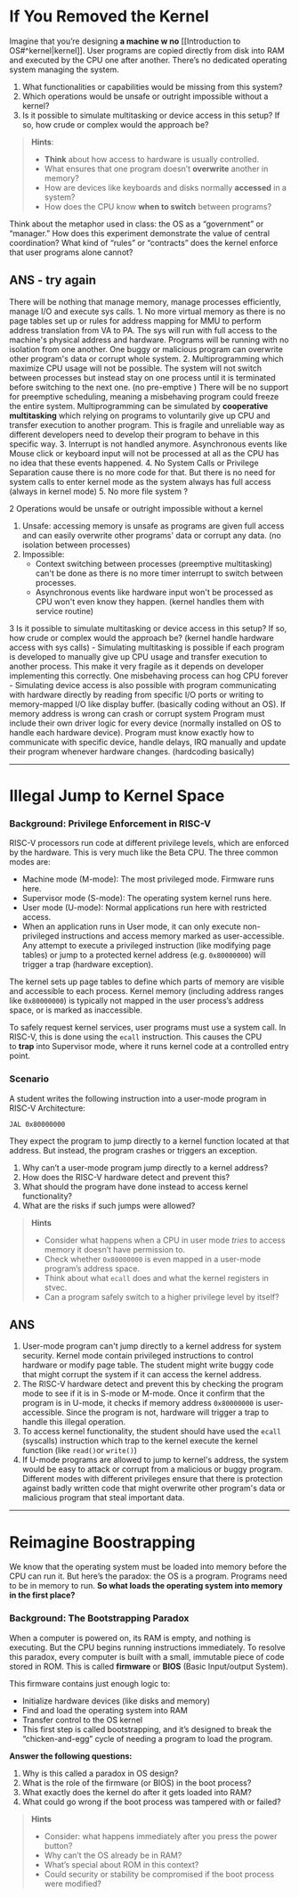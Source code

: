 # If You Removed the Kernel

Imagine that you’re designing **a machine w no** [[Introduction to OS#^kernel|kernel]]. User programs are copied directly from disk into RAM and executed by the CPU one after another. There’s no dedicated operating system managing the system.

1. What functionalities or capabilities would be missing from this system?
2. Which operations would be unsafe or outright impossible without a kernel?
3. Is it possible to simulate multitasking or device access in this setup? If so, how crude or complex would the approach be?

> **Hints**:
> - **Think** about how access to hardware is usually controlled.
> - What ensures that one program doesn’t **overwrite** another in memory?
> - How are devices like keyboards and disks normally **accessed** in a system?
> - How does the CPU know **when to switch** between programs?

Think about the metaphor used in class: the OS as a “government” or “manager.” How does this experiment demonstrate the value of central coordination? What kind of “rules” or “contracts” does the kernel enforce that user programs alone cannot?

## ANS - try again
There will be nothing that manage memory, manage processes efficiently, manage I/O and execute sys calls.
	1. No more virtual memory as there is no page tables set up or rules for address mapping for MMU to perform address translation from VA to PA. The sys will run with full access to the machine's physical address and hardware. Programs will be running with no isolation from one another. One buggy or malicious program can overwrite other program's data or corrupt whole system.
	2. Multiprogramming which maximize CPU usage will not be possible. The system will not switch between processes but instead stay on one process until it is terminated before switching to the next one. (no pre-emptive )
		   There will be no support for preemptive scheduling, meaning a misbehaving program could freeze the entire system. 
		   Multiprogramming can be simulated by **cooperative multitasking** which relying on programs to voluntarily give up CPU and transfer execution to another program. This is fragile and unreliable way as different developers need to develop their program to behave in this specific way. 
	3. Interrupt is not handled anymore. Asynchronous events like Mouse click or keyboard input will not be processed at all as the CPU has no idea that these events happened.
	4. No System Calls or Privilege Separation cause there is no more code for that. But there is no need for system calls to enter kernel mode as the system always has full access (always in kernel mode)
	5. No more file system ?

2 Operations would be unsafe or outright impossible without a kernel
1. Unsafe:  accessing memory is unsafe as programs are given full access and can easily overwrite other programs' data or corrupt any data. (no isolation between processes)
2. Impossible: 
	- Context switching between processes (preemptive multitasking) can't be done as there is no more timer interrupt to switch between processes. 
	- Asynchronous events like hardware input won't be processed as CPU won't even know they happen. (kernel handles them with service routine)

3 Is it possible to simulate multitasking or device access in this setup? If so, how crude or complex would the approach be? (kernel handle hardware access with sys calls)
	-  Simulating multitasking is possible if each program is developed to manually give up CPU usage and transfer execution to another process. This make it very fragile as it depends on developer implementing this correctly. One misbehaving process can hog CPU forever
	- Simulating device access is also possible with program communicating with hardware directly by reading from specific I/O ports or writing to memory-mapped I/O like display buffer. (basically coding without an OS). If memory address is wrong can crash or corrupt system
		Program must include their own driver logic for every device (normally installed on OS to handle each hardware device). Program must know exactly how to communicate with specific device, handle delays, IRQ manually and update their program whenever hardware changes. (hardcoding basically)

--------
# Illegal Jump to Kernel Space
### Background: Privilege Enforcement in RISC-V

RISC-V processors run code at different privilege levels, which are enforced by the hardware. This is very much like the Beta CPU. The three common modes are:

- Machine mode (M-mode): The most privileged mode. Firmware runs here.
- Supervisor mode (S-mode): The operating system kernel runs here.
- User mode (U-mode): Normal applications run here with restricted access.
- When an application runs in User mode, it can only execute non-privileged instructions and access memory marked as user-accessible. Any attempt to execute a privileged instruction (like modifying page tables) or jump to a protected kernel address (e.g. `0x80000000`) will trigger a trap (hardware exception).

The kernel sets up page tables to define which parts of memory are visible and accessible to each process. Kernel memory (including address ranges like `0x80000000`) is typically not mapped in the user process’s address space, or is marked as inaccessible.

To safely request kernel services, user programs must use a system call. In RISC-V, this is done using the `ecall` instruction. This causes the CPU to **trap** into Supervisor mode, where it runs kernel code at a controlled entry point.

### Scenario

A student writes the following instruction into a user-mode program in RISC-V Architecture:

```
JAL 0x80000000
```

They expect the program to jump directly to a kernel function located at that address. But instead, the program crashes or triggers an exception.

1. Why can’t a user-mode program jump directly to a kernel address?
2. How does the RISC-V hardware detect and prevent this?
3. What should the program have done instead to access kernel functionality?
4. What are the risks if such jumps were allowed?

> **Hints**
> - Consider what happens when a CPU in user mode _tries_ to access memory it doesn’t have permission to.
> - Check whether `0x80000000` is even mapped in a user-mode program’s address space.
> - Think about what `ecall` does and what the kernel registers in stvec.
> - Can a program safely switch to a higher privilege level by itself?

## ANS

1. User-mode program can't jump directly to a kernel address for system security. Kernel mode contain privileged instructions to control hardware or modify page table. The student might write buggy code that might corrupt the system if it can access the kernel address.
2. The RISC-V hardware detect and prevent this by checking the program mode to see if it is in S-mode or M-mode. Once it confirm that the program is in U-mode, it checks if memory address `0x80000000` is user-accessible. Since the program is not, hardware will trigger a trap to handle this illegal operation.
3. To access kernel functionality, the student should have used the `ecall` (syscalls) instruction which trap to the kernel execute the kernel function (like `read()`or `write()`) 
4. If U-mode programs are allowed to jump to kernel's address, the system would be easy to attack or corrupt from a malicious or buggy program. Different modes with different privileges ensure that there is protection against badly written code that might overwrite other program's data or malicious program that steal important data.

---
# Reimagine Boostrapping

We know that the operating system must be loaded into memory before the CPU can run it. But here’s the paradox: the OS is a program. Programs need to be in memory to run. **So what loads the operating system into memory in the first place?**

### Background: The Bootstrapping Paradox

When a computer is powered on, its RAM is empty, and nothing is executing. But the CPU begins running instructions immediately. To resolve this paradox, every computer is built with a small, immutable piece of code stored in ROM. This is called **firmware** or **BIOS** (Basic Input/output System).

This firmware contains just enough logic to:

- Initialize hardware devices (like disks and memory)
- Find and load the operating system into RAM
- Transfer control to the OS kernel
- This first step is called bootstrapping, and it’s designed to break the “chicken-and-egg” cycle of needing a program to load the program.

**Answer the following questions:**

1. Why is this called a paradox in OS design?
2. What is the role of the firmware (or BIOS) in the boot process?
3. What exactly does the kernel do after it gets loaded into RAM?
4. What could go wrong if the boot process was tampered with or failed?

> **Hints**
> - Consider: what happens immediately after you press the power button?
> - Why can’t the OS already be in RAM?
> - What’s special about ROM in this context?
> - Could security or stability be compromised if the boot process were modified?


